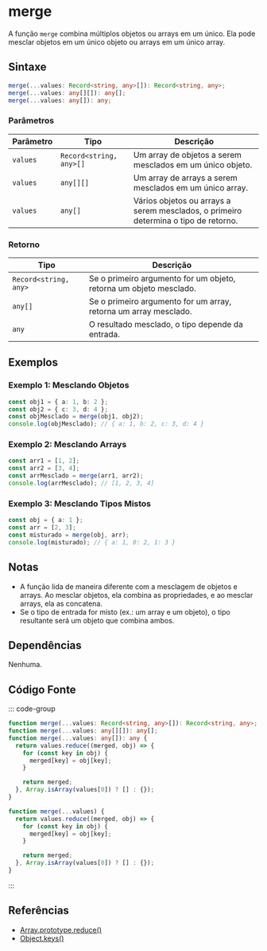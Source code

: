 # merge
A função `merge` combina múltiplos objetos ou arrays em um único. Ela pode mesclar objetos em um único objeto ou arrays em um único array.

## Sintaxe

```typescript
merge(...values: Record<string, any>[]): Record<string, any>;
merge(...values: any[][]): any[];
merge(...values: any[]): any;
```

### Parâmetros

| Parâmetro | Tipo                          | Descrição                                                   |
|-----------|-------------------------------|-------------------------------------------------------------|
| `values`  | `Record<string, any>[]`         | Um array de objetos a serem mesclados em um único objeto.    |
| `values`  | `any[][]`                      | Um array de arrays a serem mesclados em um único array.      |
| `values`  | `any[]`                        | Vários objetos ou arrays a serem mesclados, o primeiro determina o tipo de retorno. |

### Retorno

| Tipo                       | Descrição                                              |
|----------------------------|----------------------------------------------------------|
| `Record<string, any>`       | Se o primeiro argumento for um objeto, retorna um objeto mesclado. |
| `any[]`                     | Se o primeiro argumento for um array, retorna um array mesclado. |
| `any`                       | O resultado mesclado, o tipo depende da entrada.         |

## Exemplos

### Exemplo 1: Mesclando Objetos
```typescript
const obj1 = { a: 1, b: 2 };
const obj2 = { c: 3, d: 4 };
const objMesclado = merge(obj1, obj2);
console.log(objMesclado); // { a: 1, b: 2, c: 3, d: 4 }
```

### Exemplo 2: Mesclando Arrays
```typescript
const arr1 = [1, 2];
const arr2 = [3, 4];
const arrMesclado = merge(arr1, arr2);
console.log(arrMesclado); // [1, 2, 3, 4]
```

### Exemplo 3: Mesclando Tipos Mistos
```typescript
const obj = { a: 1 };
const arr = [2, 3];
const misturado = merge(obj, arr);
console.log(misturado); // { a: 1, 0: 2, 1: 3 }
```

## Notas
- A função lida de maneira diferente com a mesclagem de objetos e arrays. Ao mesclar objetos, ela combina as propriedades, e ao mesclar arrays, ela as concatena.
- Se o tipo de entrada for misto (ex.: um array e um objeto), o tipo resultante será um objeto que combina ambos.

## Dependências
Nenhuma.

## Código Fonte
::: code-group

```typescript
function merge(...values: Record<string, any>[]): Record<string, any>;
function merge(...values: any[][]): any[];
function merge(...values: any[]): any {
  return values.reduce((merged, obj) => {
    for (const key in obj) {
      merged[key] = obj[key];
    }

    return merged;
  }, Array.isArray(values[0]) ? [] : {});
}
```

```javascript
function merge(...values) {
  return values.reduce((merged, obj) => {
    for (const key in obj) {
      merged[key] = obj[key];
    }

    return merged;
  }, Array.isArray(values[0]) ? [] : {});
}
```
:::

## Referências
- [Array.prototype.reduce()](https://developer.mozilla.org/en-US/docs/Web/JavaScript/Reference/Global_Objects/Array/reduce)
- [Object.keys()](https://developer.mozilla.org/en-US/docs/Web/JavaScript/Reference/Global_Objects/Object/keys)